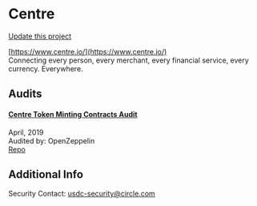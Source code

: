 
# Centre

[Update this project](https://github.com/ConsenSys/blockchainSecurityDB/edit/master/projects/centre.json)
  
[https://www.centre.io/](https://www.centre.io/)<br>
Connecting every person, every merchant, every financial service, every currency. Everywhere.


## Audits



#### [Centre Token Minting Contracts Audit](https://blog.openzeppelin.com/centre-token-minting-contracts-audit-6e723177d44b/)

April, 2019<br>
Audited by: OpenZeppelin<br>
[Repo](https://github.com/centrehq/centre-tokens/tree/4b9ebf3941a48e41e7363fee729035610a71ca66/contracts/minting)
      

  



## Additional Info

Security Contact: usdc-security@circle.com
